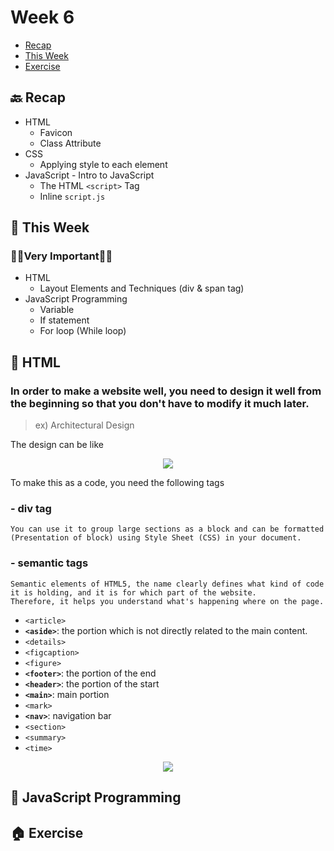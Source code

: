 # Week 6

- [Recap]()
- [This Week]()
- [Exercise]()

## 🔙 Recap

- HTML
    - Favicon
    - Class Attribute
- CSS
    - Applying style to each element
- JavaScript - Intro to JavaScript
    - The HTML `<script>` Tag
    - Inline `script.js`

## 📖 This Week
### 🌟🌟Very Important🌟🌟
- HTML
    - Layout Elements and Techniques (div & span tag)
- JavaScript Programming
    - Variable
    - If statement
    - For loop (While loop)

## 🦴 HTML
### In order to make a website well, you need to design it well from the beginning so that you don't have to modify it much later. 
> ex) Architectural Design

The design can be like
<p align='center'><img src='https://poiemaweb.com/img/html-layout.png' /></p>

To make this as a code, you need the following tags
### - div tag
```
You can use it to group large sections as a block and can be formatted (Presentation of block) using Style Sheet (CSS) in your document.
```
### - semantic tags
```
Semantic elements of HTML5, the name clearly defines what kind of code it is holding, and it is for which part of the website.
Therefore, it helps you understand what's happening where on the page.
```

- `<article>`
- **`<aside>`**: the portion which is not directly related to the main content.
- `<details>`
- `<figcaption>`
- `<figure>`
- **`<footer>`**: the portion of the end
- **`<header>`**: the portion of the start
- **`<main>`**: main portion
- `<mark>`
- **`<nav>`**: navigation bar
- `<section>`
- `<summary>`
- `<time>`

<p align='center'><img src='https://www.w3schools.com/html/img_sem_elements.gif' /></p>


## 🍊 JavaScript Programming

## 🏠 Exercise